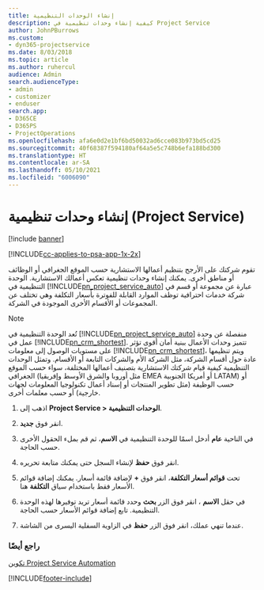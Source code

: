 ```yaml
---
title: إنشاء الوحدات التنظيمية
description: كيفية إنشاء وحدات تنظيمية في Project Service
author: JohnPBurrows
ms.custom:
- dyn365-projectservice
ms.date: 8/03/2018
ms.topic: article
ms.author: ruhercul
audience: Admin
search.audienceType:
- admin
- customizer
- enduser
search.app:
- D365CE
- D365PS
- ProjectOperations
ms.openlocfilehash: afa6e0d2e1bf6bd50032ad6cce083b973bd5cd25
ms.sourcegitcommit: 40f68387f594180af64a5e5c748b6efa188bd300
ms.translationtype: HT
ms.contentlocale: ar-SA
ms.lasthandoff: 05/10/2021
ms.locfileid: "6006090"
---
```

# <a name="create-organizational-units-project-service"></a>إنشاء وحدات تنظيمية (Project Service)

[!include [banner](../includes/psa-now-project-operations.md)]

[!INCLUDE[cc-applies-to-psa-app-1x-2x](../includes/cc-applies-to-psa-app-1x-2x.md)]

تقوم شركتك على الأرجح بتنظيم أعمالها الاستشارية حسب الموقع الجغرافي أو الوظائف أو مناطق أخرى. يمكنك إنشاء وحدات تنظيمية تعكس أعمالك الاستشارية. الوحدة التنظيمية في [!INCLUDE[pn_project_service_auto](../includes/pn-project-service-auto.md)] عبارة عن مجموعة أو قسم في شركة خدمات احترافية توظف الموارد القابلة للفوترة بأسعار التكلفة وهي تختلف عن المجموعات أو الأقسام الأخرى الموجودة في الشركة.  
  
> [!NOTE]
>  تُعد الوحدة التنظيمية في [!INCLUDE[pn_project_service_auto](../includes/pn-project-service-auto.md)] منفصلة عن وحدة عمل في [!INCLUDE[pn_crm_shortest](../includes/pn-crm-shortest.md)]. تتميز وحدات الأعمال ببنية أمان أقوى تؤثر على مستويات الوصول إلى معلومات [!INCLUDE[pn_crm_shortest](../includes/pn-crm-shortest.md)]، ويتم تنظيمها عادة حول أقسام الشركة، مثل الشركة الأم والشركات التابعة أو الأقسام. وتمثل الوحدات التنظيمية كيفية قيام شركتك الاستشارية بتصنيف أعمالها المختلفة، سواء حسب الموقع الجغرافي (مثل أوروبا والشرق الأوسط وإفريقيا EMEA أو أمريكا الجنوبية LATAM) أو حسب الوظيفة (مثل تطوير المنتجات أو إسناد أعمال تكنولوجيا المعلومات لجهات خارجية‬) أو حسب معلمات أخرى.  
  
1.  اذهب إلى **Project Service > الوحدات التنظيمية‬**.  
  
2.  انقر فوق **جديد**.  
  
3.  في الناحية **عام** أدخل اسمًا للوحدة التنظيمية في **الاسم**، ثم قم بملء الحقول الأخرى حسب الحاجة.  
  
4.  انقر فوق **حفظ** لإنشاء السجل حتى يمكنك متابعة تحريره.  
  
5.  تحت **قوائم أسعار التكلفة**، انقر فوق **+** لإضافة قائمة أسعار. يمكنك إضافة قوائم الأسعار فقط باستخدام سياق **التكلفة** هنا.  
  
6.  في حقل **الاسم** ، انقر فوق الزر **بحث** وحدد قائمة أسعار تريد توفيرها لهذه الوحدة التنظيمية. تابع إضافة قوائم الأسعار حسب الحاجة.  
  
7.  عندما تنهي عملك، انقر فوق الزر **حفظ** في الزاوية السفلية اليسرى من الشاشة.  
  
### <a name="see-also"></a>راجع أيضًا  
 [تكوين Project Service Automation](../psa/configure.md)


[!INCLUDE[footer-include](../includes/footer-banner.md)]